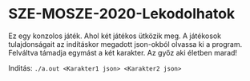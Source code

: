 # SZE-MOSZE-2020-Lekodolhatok

Ez egy konzolos játék. Ahol két játékos ütközik meg. A játékosok tulajdonságait az indításkor megadott json-okból olvassa ki a program. Felváltva támadja egymást a két karakter. Az győz aki életben marad! 

Inditás:
`./a.out <Karakter1 json> <Karakter2 json>`
